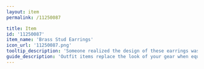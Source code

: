 ```yaml
---
layout: item
permalink: /11250087

title: Item
id: '11250087'
item_name: 'Brass Stud Earrings'
icon_url: '11250087.png'
tooltip_description: 'Someone realized the design of these earrings was a little simple, so they just made them really really shiny.'
guide_description: 'Outfit items replace the look of your gear when equipped.'
---
```

